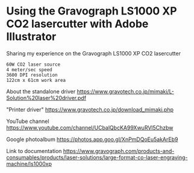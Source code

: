 # Using the Gravograph LS1000 XP CO2 lasercutter with Adobe Illustrator

Sharing my experience on the Gravograph LS1000 XP CO2 lasercutter
```
60W CO2 laser source
4 meter/sec speed
3600 DPI resolution
122cm x 61cm work area
```
About the standalone driver
https://www.gravotech.co.jp/mimaki/L-Solution%20laser%20driver.pdf

"Printer driver"
https://www.gravotech.co.jp/download_mimaki.php

YouTube channel
https://www.youtube.com/channel/UCbalQbcKA99XwuRVl5Chzbw

Google photoalbum
https://photos.app.goo.gl/XnPmDQoEu5akArEb9

Link to documentation
https://www.gravograph.com/products-and-consumables/products/laser-solutions/large-format-co-laser-engraving-machine/ls1000xp

